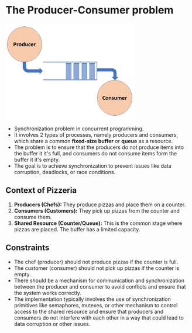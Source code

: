 # The Producer-Consumer problem

<img src="./producer-consumer-problem.jpeg" width="70%" />

- Synchronization problem in concurrent programming.
- It involves 2 types of processes, namely producers and consumers, which share a common **fixed-size buffer** or **queue** as a resource.
- The problem is to ensure that the producers do not produce items into the buffer it it's full, and consumers do not consume items form the buffer it it's empty.
- The goal is to achieve synchronization to prevent issues like data corruption, deadlocks, or race conditions.

## Context of Pizzeria

1. **Producers (Chefs):** They produce pizzas and place them on a counter.
2. **Consumers (Customers):** They pick up pizzas from the counter and consume them.
3. **Shared Resource (Counter/Queue):** This is the common stage where pizzas are placed. The buffer has a limited capacity.

## Constraints

- The chef (producer) should not produce pizzas if the counter is full.
- The customer (consumer) should not pick up pizzas if the counter is empty.
- There should be a mechanism for communication and synchronization between the producer and consumer to avoid conflicts and ensure that the system works correctly.
- The implementation typically involves the use of synchronization primitives like semaphores, mutexes, or other mechanism to control access to the shared resource and ensure that producers and consumers do not interfere with each other in a way that could lead to data corruption or other issues.